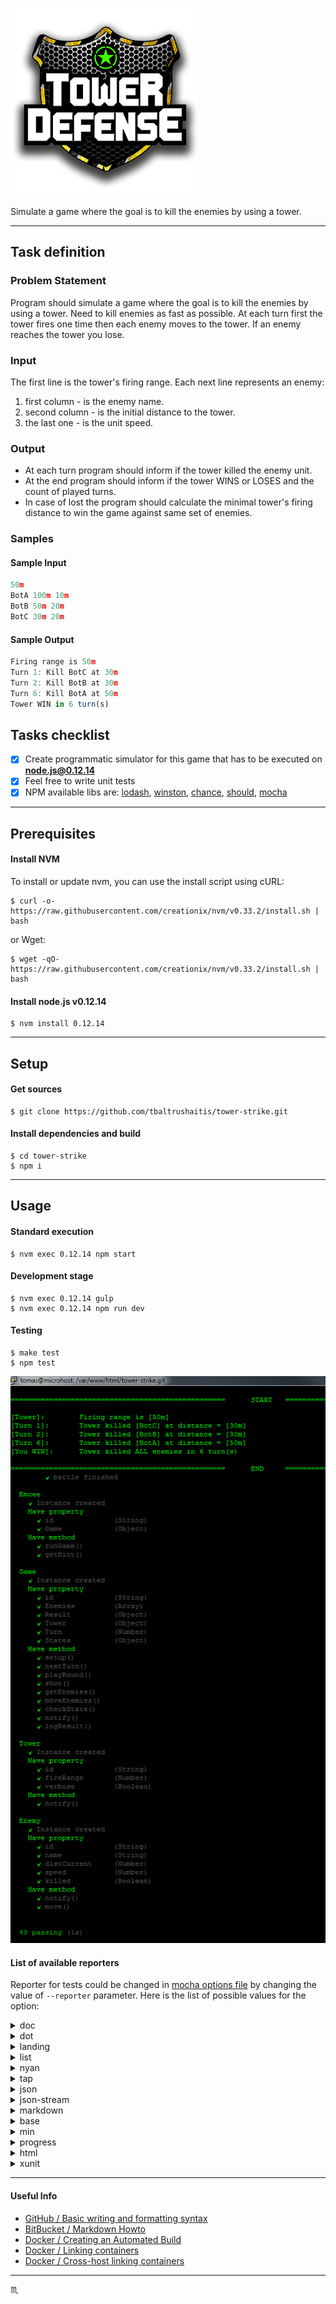 ![Tower Strike Logo](assets/img/logo-tower-strike.png)

Simulate a game where the goal is to kill the enemies by using a tower.

---

## Task definition ##

### Problem Statement ###
Program should simulate a game where the goal is to kill the enemies by using a tower.
Need to kill enemies as fast as possible.
At each turn first the tower fires one time then each enemy moves to the tower.
If an enemy reaches the tower you lose.

### Input ###
The first line is the tower's firing range.
Each next line represents an enemy:
1. first column - is the enemy name.
2. second column - is the initial distance to the tower.
3. the last one - is the unit speed.

### Output ###
 - At each turn program should inform if the tower killed the enemy unit.
 - At the end program should inform if the tower WINS or LOSES and the count of played turns.
 - In case of lost the program should calculate the minimal tower's firing distance to win the game against same set of enemies.

### Samples ###

#### Sample Input ####
```javascript
50m
BotA 100m 10m
BotB 50m 20m
BotC 30m 20m
```

#### Sample Output ####
```javascript
Firing range is 50m
Turn 1: Kill BotC at 30m
Turn 2: Kill BotB at 30m
Turn 6: Kill BotA at 50m
Tower WIN in 6 turn(s)
```

## Tasks checklist ##

 - [x] Create programmatic simulator for this game that has to be executed on **node.js@0.12.14**
 - [x] Feel free to write unit tests
 - [x] NPM available libs are: [lodash](https://lodash.com/), [winston](https://www.npmjs.com/package/winston), [chance](http://chancejs.com/), [should](http://shouldjs.github.io/), [mocha](http://mochajs.org/)

---

## Prerequisites ##

#### Install NVM ####

To install or update nvm, you can use the install script using cURL:

```shell
$ curl -o- https://raw.githubusercontent.com/creationix/nvm/v0.33.2/install.sh | bash
```
or Wget:
```shell
$ wget -qO- https://raw.githubusercontent.com/creationix/nvm/v0.33.2/install.sh | bash
```

#### Install node.js v0.12.14 ####

```shell
$ nvm install 0.12.14
```

---

## Setup ##

#### Get sources ####

```shell
$ git clone https://github.com/tbaltrushaitis/tower-strike.git
```

#### Install dependencies and build ####

```shell
$ cd tower-strike
$ npm i
```

---

## Usage ##

#### Standard execution ####

```shell
$ nvm exec 0.12.14 npm start
```

#### Development stage ####

```shell
$ nvm exec 0.12.14 gulp
$ nvm exec 0.12.14 npm run dev
```

#### Testing ####

```shell
$ make test
$ npm test
```

<div align="center">
  <img src="assets/img/mocha-tests-tower-strike-reporter-spec.png" alt="Spec Reporter" max-height="500px" max-width="500px" />
</div>

#### List of available reporters ####

Reporter for tests could be changed in [mocha options file](test/mocha.opts) by changing the value of `--reporter` parameter.
Here is the list of possible values for the option:

<details>
  <summary>doc</summary>
  <a href="assets/npm-test-reporter-doc.html" target="blank">Example of HTML code generated</a>
</details>

<details>
  <summary>dot</summary>
  <div align="center">
    <img src="assets/img/mocha-tests-tower-strike-reporter-dot.png" max-height="500px" max-width="500px" />
  </div>
</details>

<details>
  <summary>landing</summary>
  <div align="center">
    <img src="assets/img/mocha-tests-tower-strike-reporter-landing.png" max-height="500px" max-width="500px" />
  </div>
</details>

<details>
  <summary>list</summary>
  <div align="center">
    <img src="assets/img/mocha-tests-tower-strike-reporter-list.png" max-height="500px" max-width="500px" />
  </div>
</details>

<details>
  <summary>nyan</summary>
  <div align="center">
    <img src="assets/img/mocha-tests-tower-strike-reporter-nyan.png" max-height="500px" max-width="500px" />
  </div>
</details>

<details>
  <summary>tap</summary>
  <div align="center">
    <img src="assets/img/mocha-tests-tower-strike-reporter-tap.png" max-height="500px" max-width="500px" />
  </div>
</details>

<details>
  <summary>json</summary>
  <a href="assets/npm-test-reporter-json.json" target="blank">JSON data</a>
</details>

<details>
  <summary>json-stream</summary>
  <a href="assets/npm-test-reporter-json-stream.txt" target="blank">JSON-stream data</a>
</details>

<details>
  <summary>markdown</summary>
  <a href="assets/npm-test-reporter-markdown.md" target="blank">Markdown file</a>
</details>

<details>
  <summary>base</summary>
</details>

<details>
  <summary>min</summary>
</details>

<details>
  <summary>progress</summary>
</details>

<details>
  <summary>html</summary>
</details>

<details>
  <summary>xunit</summary>
</details>

---

#### Useful Info ####

 - [GitHub / Basic writing and formatting syntax](https://help.github.com/articles/basic-writing-and-formatting-syntax/)
 - [BitBucket / Markdown Howto](https://bitbucket.org/tutorials/markdowndemo)
 - [Docker / Creating an Automated Build](https://docs.docker.com/docker-hub/builds/)
 - [Docker / Linking containers](https://docs.docker.com/engine/userguide/networking/default_network/dockerlinks.md)
 - [Docker / Cross-host linking containers](https://docs.docker.com/engine/admin/ambassador_pattern_linking.md)

---

:scorpius:
